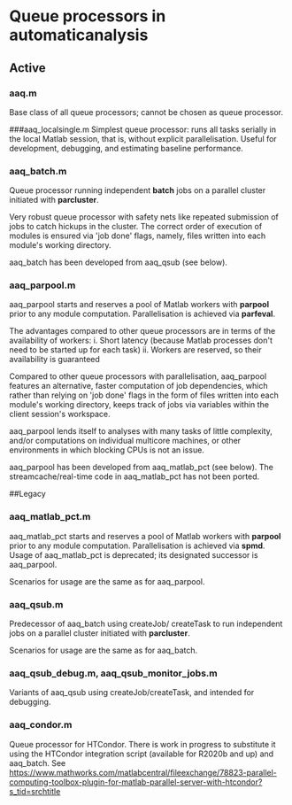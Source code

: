 # Queue processors in automaticanalysis

## Active

### aaq.m
Base class of all queue processors; cannot be chosen as queue processor.

###aaq_localsingle.m
Simplest queue processor: runs all tasks serially in the local Matlab session, that is, without explicit parallelisation. Useful for development, debugging, and estimating baseline performance.

### aaq_batch.m
Queue processor running independent __batch__ jobs on a parallel cluster initiated with __parcluster__. 

Very robust queue processor with safety nets like repeated submission of jobs to catch hickups in the cluster.
The correct order of execution of modules is ensured via 'job done' flags, namely, files written into each module's working directory.

aaq_batch has been developed from aaq_qsub (see below).

### aaq_parpool.m
aaq_parpool starts and reserves a pool of Matlab workers with __parpool__ prior to any module computation. Parallelisation is achieved via __parfeval__. 

The advantages compared to other queue processors are in terms of the availability of workers: 
i. Short latency (because Matlab processes don't need to be started up for each task)
ii. Workers are reserved, so their availability is guaranteed 

Compared to other queue processors with parallelisation, aaq_parpool features an alternative, faster computation of job dependencies, which rather than relying on 'job done' flags in the form of files written into each module's working directory, keeps track of jobs via variables within the client session's workspace.

aaq_parpool lends itself to analyses with many tasks of little complexity, and/or computations on individual multicore machines, or other environments in which blocking CPUs is not an issue.

aaq_parpool has been developed from aaq_matlab_pct (see below). The streamcache/real-time code in aaq_matlab_pct has not been ported.

##Legacy

### aaq_matlab_pct.m
aaq_matlab_pct starts and reserves a pool of Matlab workers with __parpool__ prior to any module computation. Parallelisation is achieved via __spmd__. 
Usage of aaq_matlab_pct is deprecated; its designated successor is aaq_parpool.

Scenarios for usage are the same as for aaq_parpool.

### aaq_qsub.m
Predecessor of aaq_batch using createJob/ createTask to run independent jobs on a parallel cluster initiated with __parcluster__. 

Scenarios for usage are the same as for aaq_batch.

### aaq_qsub_debug.m, aaq_qsub_monitor_jobs.m
Variants of aaq_qsub using createJob/createTask, and intended for debugging. 

### aaq_condor.m
Queue processor for HTCondor. There is work in progress to substitute it using the HTCondor integration script (available for R2020b and up) and aaq_batch. See https://www.mathworks.com/matlabcentral/fileexchange/78823-parallel-computing-toolbox-plugin-for-matlab-parallel-server-with-htcondor?s_tid=srchtitle

